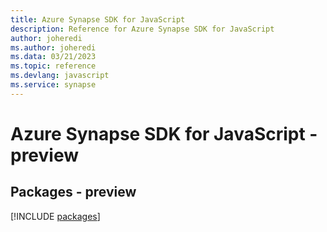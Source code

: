 ```yaml
---
title: Azure Synapse SDK for JavaScript
description: Reference for Azure Synapse SDK for JavaScript
author: joheredi
ms.author: joheredi
ms.data: 03/21/2023
ms.topic: reference
ms.devlang: javascript
ms.service: synapse
---
```

# Azure Synapse SDK for JavaScript - preview
## Packages - preview
[!INCLUDE [packages](synapse-index.md)]